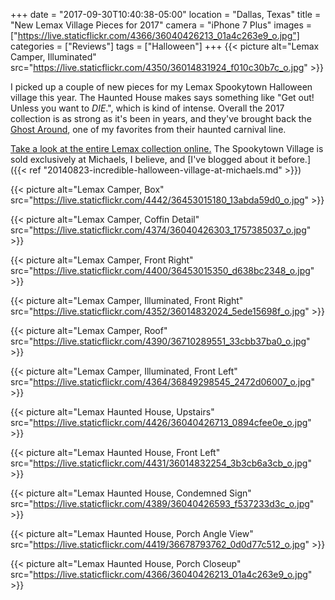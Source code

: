 +++
date = "2017-09-30T10:40:38-05:00"
location = "Dallas, Texas"
title = "New Lemax Village Pieces for 2017"
camera = "iPhone 7 Plus"
images = ["https://live.staticflickr.com/4366/36040426213_01a4c263e9_o.jpg"]
categories = ["Reviews"]
tags = ["Halloween"]
+++
{{< picture alt="Lemax Camper, Illuminated" src="https://live.staticflickr.com/4350/36014831924_f010c30b7c_o.jpg" >}}
<!--more-->

I picked up a couple of new pieces for my Lemax Spookytown Halloween village this year. The Haunted House makes says something like "Get out! Unless you want to _DIE_.", which is kind of intense. Overall the 2017 collection is as strong as it's been in years, and they've brought back the [Ghost Around](https://www.lemaxcollection.com/villages/spooky-town/sights-and-sounds/ghost-around-74221), one of my favorites from their haunted carnival line.

[Take a look at the entire Lemax collection online.](http://www.lemaxcollection.com/villages/spooky-town/sights-and-sounds) The Spookytown Village is sold exclusively at Michaels, I believe, and [I've blogged about it before.]({{< ref "20140823-incredible-halloween-village-at-michaels.md" >}})

{{< picture alt="Lemax Camper, Box" src="https://live.staticflickr.com/4442/36453015180_13abda59d0_o.jpg" >}}

{{< picture alt="Lemax Camper, Coffin Detail" src="https://live.staticflickr.com/4374/36040426303_1757385037_o.jpg" >}}

{{< picture alt="Lemax Camper, Front Right" src="https://live.staticflickr.com/4400/36453015350_d638bc2348_o.jpg" >}}

{{< picture alt="Lemax Camper, Illuminated, Front Right" src="https://live.staticflickr.com/4352/36014832024_5ede15698f_o.jpg" >}}

{{< picture alt="Lemax Camper, Roof" src="https://live.staticflickr.com/4390/36710289551_33cbb37ba0_o.jpg" >}}

{{< picture alt="Lemax Camper, Illuminated, Front Left" src="https://live.staticflickr.com/4364/36849298545_2472d06007_o.jpg" >}}

{{< picture alt="Lemax Haunted House, Upstairs" src="https://live.staticflickr.com/4426/36040426713_0894cfee0e_o.jpg" >}}

{{< picture alt="Lemax Haunted House, Front Left" src="https://live.staticflickr.com/4431/36014832254_3b3cb6a3cb_o.jpg" >}}

{{< picture alt="Lemax Haunted House, Condemned Sign" src="https://live.staticflickr.com/4389/36040426593_f537233d3c_o.jpg" >}}

{{< picture alt="Lemax Haunted House, Porch Angle View" src="https://live.staticflickr.com/4419/36678793762_0d0d77c512_o.jpg" >}}

{{< picture alt="Lemax Haunted House, Porch Closeup" src="https://live.staticflickr.com/4366/36040426213_01a4c263e9_o.jpg" >}}
